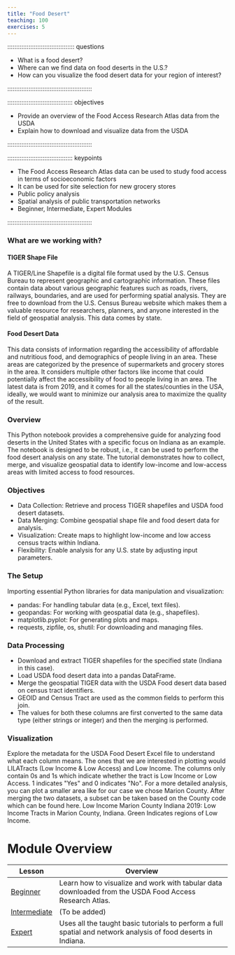 ```yaml
---
title: "Food Desert"
teaching: 100
exercises: 5
---
```


:::::::::::::::::::::::::::::::::::::: questions 

- What is a food desert?
- Where can we find data on food deserts in the U.S.?
- How can you visualize the food desert data for your region of interest?

::::::::::::::::::::::::::::::::::::::::::::::::

::::::::::::::::::::::::::::::::::::: objectives

- Provide an overview of the Food Access Research Atlas data from the USDA
- Explain how to download and visualize data from the USDA

::::::::::::::::::::::::::::::::::::::::::::::::

::::::::::::::::::::::::::::::::::::: keypoints 

- The Food Access Research Atlas data can be used to study food access in terms of socioeconomic factors
- It can be used for site selection for new grocery stores
- Public policy analysis
- Spatial analysis of public transportation networks
- Beginner, Intermediate, Expert Modules

::::::::::::::::::::::::::::::::::::::::::::::::

### What are we working with?

#### TIGER Shape File
A TIGER/Line Shapefile is a digital file format used by the U.S. Census Bureau to represent geographic and cartographic information. These files contain data about various geographic features such as roads, rivers, railways, boundaries, and are used for performing spatial analysis. They are free to download from the U.S. Census Bureau website which makes them a valuable resource for researchers, planners, and anyone interested in the field of geospatial analysis. This data comes by state.

#### Food Desert Data
This data consists of information regarding the accessibility of affordable and nutritious food, and demographics of people living in an area. These areas are categorized by the presence of supermarkets and grocery stores in the area. It considers multiple other factors like income that could potentially affect the accessibility of food to people living in an area. The latest data is from 2019, and it comes for all the states/counties in the USA, ideally, we would want to minimize our analysis area to maximize the quality of the result.

### Overview
This Python notebook provides a comprehensive guide for analyzing food deserts in the United States with a specific focus on Indiana as an example. The notebook is designed to be robust, i.e., it can be used to perform the food desert analysis on any state. The tutorial demonstrates how to collect, merge, and visualize geospatial data to identify low-income and low-access areas with limited access to food resources.

### Objectives
- Data Collection: Retrieve and process TIGER shapefiles and USDA food desert datasets.
- Data Merging: Combine geospatial shape file and food desert data for analysis.
- Visualization: Create maps to highlight low-income and low access census tracts within Indiana.
- Flexibility: Enable analysis for any U.S. state by adjusting input parameters.

### The Setup
Importing essential Python libraries for data manipulation and visualization:
- pandas: For handling tabular data (e.g., Excel, text files).
- geopandas: For working with geospatial data (e.g., shapefiles).
- matplotlib.pyplot: For generating plots and maps.
- requests, zipfile, os, shutil: For downloading and managing files.

### Data Processing
- Download and extract TIGER shapefiles for the specified state (Indiana in this case).
- Load USDA food desert data into a pandas DataFrame.
- Merge the geospatial TIGER data with the USDA Food desert data based on census tract identifiers.
- GEOID and Census Tract are used as the common fields to perform this join.
- The values for both these columns are first converted to the same data type (either strings or integer) and then the merging is performed.

### Visualization
Explore the metadata for the USDA Food Desert Excel file to understand what each column means. The ones that we are interested in plotting would LILATracts (Low Income & Low Access) and Low Income. The columns only contain 0s and 1s which indicate whether the tract is Low Income or Low Access. 1 indicates "Yes" and 0 indicates "No". For a more detailed analysis, you can plot a smaller area like for our case we chose Marion County. After merging the two datasets, a subset can be taken based on the County code which can be found here. Low Income Marion County Indiana 2019: Low Income Tracts in Marion County, Indiana. Green Indicates regions of Low Income.

# Module Overview

| Lesson            | Overview                                                                                                   |
|-------------------|------------------------------------------------------------------------------------------------------------|
| <a href="https://colab.research.google.com/github/SpatialTurn/DataCollection-Notebooks/blob/main/Census/TIGER_FoodDesert_Tutorial.ipynb" target="_blank">Beginner</a> | Learn how to visualize and work with tabular data downloaded from the USDA Food Access Research Atlas. |
| [Intermediate]()  | (To be added)                                                                                              |
| <a href="https://colab.research.google.com/github/SpatialTurn/DataCollection-Notebooks/blob/main/Census/Expert/Grided_LILA_Analysis_Comparison.ipynb" target="_blank">Expert</a> | Uses all the taught basic tutorials to perform a full spatial and network analysis of food deserts in Indiana. |